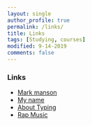 ```yaml
---
layout: single
author_profile: true
permalink: /links/
title: Links
tags: [Studying, courses]
modified: 9-14-2019
comments: false
---
```


### Links
* [Mark manson](https://markmanson.net/)
* [My name ](https://www.imdb.com/title/tt12940504/)
* [About Typing](https://www.ratatype.com/learn/)
* [Rap Music](https://soundcloud.com/youngthugworld/the-london)
